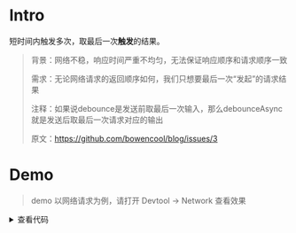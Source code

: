 # Intro

短时间内触发多次，取最后一次**触发**的结果。


> 背景：网络不稳，响应时间严重不均匀，无法保证响应顺序和请求顺序一致
>
> 需求：无论网络请求的返回顺序如何，我们只想要最后一次“发起”的请求结果
>
> 注释：如果说debounce是发送前取最后一次输入，那么debounceAsync就是发送后取最后一次请求对应的输出
>
> 原文：https://github.com/bowencool/blog/issues/3

# Demo


> demo 以网络请求为例，请打开 Devtool -> Network 查看效果

<script setup>
import Demo from './demo.vue'
</script>

<Demo />
<details>
  <summary>查看代码</summary>

<<< src/debounceAsync/demo.vue{32,42}

</details>

